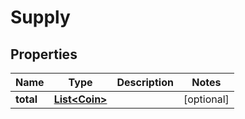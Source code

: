 # Supply

## Properties
Name | Type | Description | Notes
------------ | ------------- | ------------- | -------------
**total** | [**List&lt;Coin&gt;**](Coin.md) |  |  [optional]
